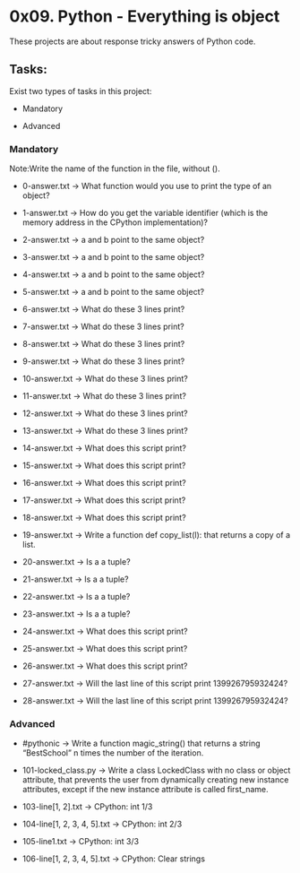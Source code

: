 # 0x09. Python - Everything is object

These projects are about response tricky answers of Python code.

## Tasks:

Exist two types of tasks in this project:

- Mandatory

- Advanced

### Mandatory

Note:Write the name of the function in the file, without ().

- 0-answer.txt &rarr; What function would you use to print the type of an object?

- 1-answer.txt &rarr; How do you get the variable identifier (which is the memory address in the CPython implementation)?

- 2-answer.txt &rarr; a and b point to the same object?

- 3-answer.txt &rarr; a and b point to the same object?

- 4-answer.txt &rarr; a and b point to the same object?

- 5-answer.txt &rarr; a and b point to the same object?

- 6-answer.txt &rarr; What do these 3 lines print?

- 7-answer.txt &rarr; What do these 3 lines print?

- 8-answer.txt &rarr; What do these 3 lines print?

- 9-answer.txt &rarr; What do these 3 lines print?

- 10-answer.txt &rarr; What do these 3 lines print?

- 11-answer.txt &rarr; What do these 3 lines print?

- 12-answer.txt &rarr; What do these 3 lines print?

- 13-answer.txt &rarr; What do these 3 lines print?

- 14-answer.txt &rarr; What does this script print?

- 15-answer.txt &rarr; What does this script print?

- 16-answer.txt &rarr; What does this script print?

- 17-answer.txt &rarr; What does this script print?

- 18-answer.txt &rarr; What does this script print?

- 19-answer.txt &rarr; Write a function def copy_list(l): that returns a copy of a list.

- 20-answer.txt &rarr; Is a a tuple?

- 21-answer.txt &rarr; Is a a tuple?

- 22-answer.txt &rarr; Is a a tuple?

- 23-answer.txt &rarr; Is a a tuple?

- 24-answer.txt &rarr; What does this script print?

- 25-answer.txt &rarr; What does this script print?

- 26-answer.txt &rarr; What does this script print?

- 27-answer.txt &rarr; Will the last line of this script print 139926795932424?

- 28-answer.txt &rarr; Will the last line of this script print 139926795932424?

### Advanced

- #pythonic &rarr; Write a function magic_string() that returns a string “BestSchool” n times the number of the iteration.

- 101-locked_class.py &rarr; Write a class LockedClass with no class or object attribute, that prevents the user from dynamically creating new instance attributes, except if the new instance attribute is called first_name.

- 103-line[1, 2].txt &rarr; CPython: int 1/3

- 104-line[1, 2, 3, 4, 5].txt &rarr; CPython: int 2/3

- 105-line1.txt &rarr; CPython: int 3/3

- 106-line[1, 2, 3, 4, 5].txt &rarr; CPython: Clear strings
